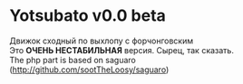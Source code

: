 # Yotsubato v0.0 beta<br />
Движок сходный по выхлопу с форчонговским<br />
Это <b>ОЧЕНЬ НЕСТАБИЛЬНАЯ</b> версия. Сырец, так сказать.<br />
The php part is based on saguaro (http://github.com/sootTheLoosy/saguaro)
